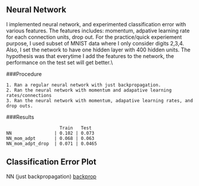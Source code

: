 ## Neural Network

I implemented neural network, and experimented classification error with various features. The features includes: 
momentum, adpative learning rate for each connection units, drop out. For the practice/quick experiement 
purpose, I used subset of MNIST data where I only consider digits 2,3,4. Also, I set the network to have one 
hidden layer with 400 hidden units. The hypothesis was that everytime I add the features to the network, the 
performance on the test set will get better.\\

###Procedure
```
1. Ran a regular neural network with just backpropagation.
2. Ran the neural network with momentum and adapative learning rates/connections
3. Ran the neural network with momentum, adapative learning rates, and drop outs.
```

###Results
```
                    Train   Test
NN                | 0.102 | 0.073
NN_mom_adpt       | 0.068 | 0.063
NN_mom_adpt_drop  | 0.071 | 0.0465
```

## Classification Error Plot

NN (just backpropagation)
[backprop](https:raw.github.com/jiwoongim/mlTool/master/neuralNet/image/bpropTrain.jpg)


